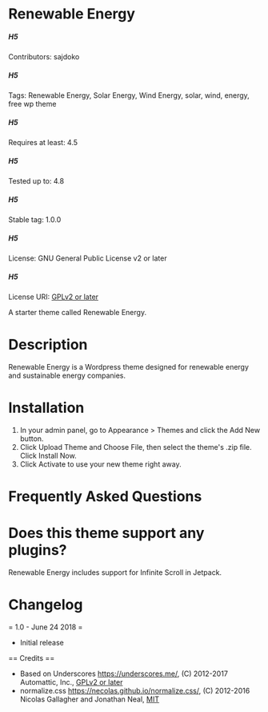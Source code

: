 # Renewable Energy

##### H5
Contributors: sajdoko
##### H5
Tags: Renewable Energy, Solar Energy, Wind Energy, solar, wind, energy, free wp theme
##### H5
Requires at least: 4.5
##### H5
Tested up to: 4.8
##### H5
Stable tag: 1.0.0
##### H5
License: GNU General Public License v2 or later
##### H5
License URI: [GPLv2 or later](https://www.gnu.org/licenses/gpl-2.0.html)

A starter theme called Renewable Energy.

# Description

Renewable Energy is a Wordpress theme designed for renewable energy and sustainable energy companies.

# Installation

1. In your admin panel, go to Appearance > Themes and click the Add New button.
2. Click Upload Theme and Choose File, then select the theme's .zip file. Click Install Now.
3. Click Activate to use your new theme right away.

# Frequently Asked Questions

# Does this theme support any plugins?

Renewable Energy includes support for Infinite Scroll in Jetpack.

# Changelog

= 1.0 - June 24 2018 =
* Initial release

== Credits ==

* Based on Underscores https://underscores.me/, (C) 2012-2017 Automattic, Inc., [GPLv2 or later](https://www.gnu.org/licenses/gpl-2.0.html)
* normalize.css https://necolas.github.io/normalize.css/, (C) 2012-2016 Nicolas Gallagher and Jonathan Neal, [MIT](https://opensource.org/licenses/MIT)
